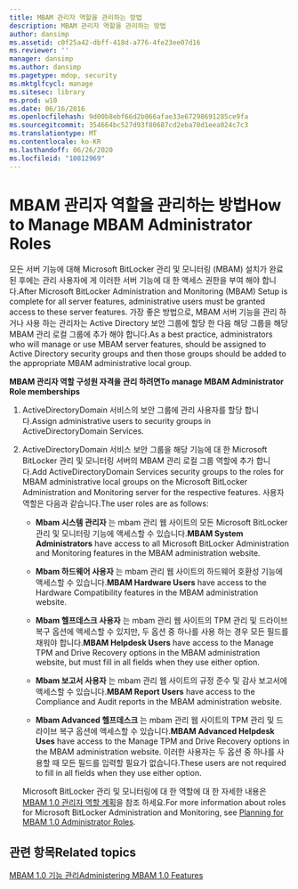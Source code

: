 ```yaml
---
title: MBAM 관리자 역할을 관리하는 방법
description: MBAM 관리자 역할을 관리하는 방법
author: dansimp
ms.assetid: c0f25a42-dbff-418d-a776-4fe23ee07d16
ms.reviewer: ''
manager: dansimp
ms.author: dansimp
ms.pagetype: mdop, security
ms.mktglfcycl: manage
ms.sitesec: library
ms.prod: w10
ms.date: 06/16/2016
ms.openlocfilehash: 9d00b8ebf66d2b066afae33e67298691285ce9fa
ms.sourcegitcommit: 354664bc527d93f80687cd2eba70d1eea024c7c3
ms.translationtype: MT
ms.contentlocale: ko-KR
ms.lasthandoff: 06/26/2020
ms.locfileid: "10812969"
---
```

# <span data-ttu-id="f1929-103">MBAM 관리자 역할을 관리하는 방법</span><span class="sxs-lookup"><span data-stu-id="f1929-103">How to Manage MBAM Administrator Roles</span></span>


<span data-ttu-id="f1929-104">모든 서버 기능에 대해 Microsoft BitLocker 관리 및 모니터링 (MBAM) 설치가 완료 된 후에는 관리 사용자에 게 이러한 서버 기능에 대 한 액세스 권한을 부여 해야 합니다.</span><span class="sxs-lookup"><span data-stu-id="f1929-104">After Microsoft BitLocker Administration and Monitoring (MBAM) Setup is complete for all server features, administrative users must be granted access to these server features.</span></span> <span data-ttu-id="f1929-105">가장 좋은 방법으로, MBAM 서버 기능을 관리 하거나 사용 하는 관리자는 Active Directory 보안 그룹에 할당 한 다음 해당 그룹을 해당 MBAM 관리 로컬 그룹에 추가 해야 합니다.</span><span class="sxs-lookup"><span data-stu-id="f1929-105">As a best practice, administrators who will manage or use MBAM server features, should be assigned to Active Directory security groups and then those groups should be added to the appropriate MBAM administrative local group.</span></span>

**<span data-ttu-id="f1929-106">MBAM 관리자 역할 구성원 자격을 관리 하려면</span><span class="sxs-lookup"><span data-stu-id="f1929-106">To manage MBAM Administrator Role memberships</span></span>**

1.  <span data-ttu-id="f1929-107">ActiveDirectoryDomain 서비스의 보안 그룹에 관리 사용자를 할당 합니다.</span><span class="sxs-lookup"><span data-stu-id="f1929-107">Assign administrative users to security groups in ActiveDirectoryDomain Services.</span></span>

2.  <span data-ttu-id="f1929-108">ActiveDirectoryDomain 서비스 보안 그룹을 해당 기능에 대 한 Microsoft BitLocker 관리 및 모니터링 서버의 MBAM 관리 로컬 그룹 역할에 추가 합니다.</span><span class="sxs-lookup"><span data-stu-id="f1929-108">Add ActiveDirectoryDomain Services security groups to the roles for MBAM administrative local groups on the Microsoft BitLocker Administration and Monitoring server for the respective features.</span></span> <span data-ttu-id="f1929-109">사용자 역할은 다음과 같습니다.</span><span class="sxs-lookup"><span data-stu-id="f1929-109">The user roles are as follows:</span></span>

    -   <span data-ttu-id="f1929-110">**Mbam 시스템 관리자** 는 mbam 관리 웹 사이트의 모든 Microsoft BitLocker 관리 및 모니터링 기능에 액세스할 수 있습니다.</span><span class="sxs-lookup"><span data-stu-id="f1929-110">**MBAM System Administrators** have access to all Microsoft BitLocker Administration and Monitoring features in the MBAM administration website.</span></span>

    -   <span data-ttu-id="f1929-111">**Mbam 하드웨어 사용자** 는 mbam 관리 웹 사이트의 하드웨어 호환성 기능에 액세스할 수 있습니다.</span><span class="sxs-lookup"><span data-stu-id="f1929-111">**MBAM Hardware Users** have access to the Hardware Compatibility features in the MBAM administration website.</span></span>

    -   <span data-ttu-id="f1929-112">**Mbam 헬프데스크 사용자** 는 mbam 관리 웹 사이트의 TPM 관리 및 드라이브 복구 옵션에 액세스할 수 있지만, 두 옵션 중 하나를 사용 하는 경우 모든 필드를 채워야 합니다.</span><span class="sxs-lookup"><span data-stu-id="f1929-112">**MBAM Helpdesk Users** have access to the Manage TPM and Drive Recovery options in the MBAM administration website, but must fill in all fields when they use either option.</span></span>

    -   <span data-ttu-id="f1929-113">**Mbam 보고서 사용자** 는 mbam 관리 웹 사이트의 규정 준수 및 감사 보고서에 액세스할 수 있습니다.</span><span class="sxs-lookup"><span data-stu-id="f1929-113">**MBAM Report Users** have access to the Compliance and Audit reports in the MBAM administration website.</span></span>

    -   <span data-ttu-id="f1929-114">**Mbam Advanced 헬프데스크** 는 mbam 관리 웹 사이트의 TPM 관리 및 드라이브 복구 옵션에 액세스할 수 있습니다.</span><span class="sxs-lookup"><span data-stu-id="f1929-114">**MBAM Advanced Helpdesk Uses** have access to the Manage TPM and Drive Recovery options in the MBAM administration website.</span></span> <span data-ttu-id="f1929-115">이러한 사용자는 두 옵션 중 하나를 사용할 때 모든 필드를 입력할 필요가 없습니다.</span><span class="sxs-lookup"><span data-stu-id="f1929-115">These users are not required to fill in all fields when they use either option.</span></span>

    <span data-ttu-id="f1929-116">Microsoft BitLocker 관리 및 모니터링에 대 한 역할에 대 한 자세한 내용은 [MBAM 1.0 관리자 역할 계획](planning-for-mbam-10-administrator-roles.md)을 참조 하세요.</span><span class="sxs-lookup"><span data-stu-id="f1929-116">For more information about roles for Microsoft BitLocker Administration and Monitoring, see [Planning for MBAM 1.0 Administrator Roles](planning-for-mbam-10-administrator-roles.md).</span></span>

## <span data-ttu-id="f1929-117">관련 항목</span><span class="sxs-lookup"><span data-stu-id="f1929-117">Related topics</span></span>


[<span data-ttu-id="f1929-118">MBAM 1.0 기능 관리</span><span class="sxs-lookup"><span data-stu-id="f1929-118">Administering MBAM 1.0 Features</span></span>](administering-mbam-10-features.md)

 

 





